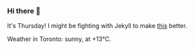### Hi there :wave:

It's Thursday! I might be fighting with Jekyll to make [this](https://swissclubto.github.io) better.

Weather in Toronto: sunny, at +13°C.
